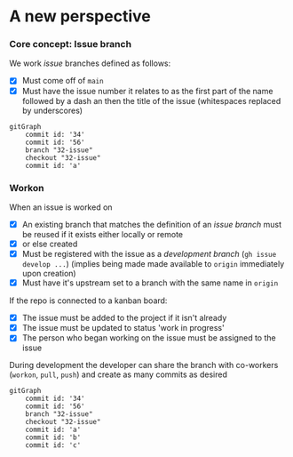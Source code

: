 # A new perspective

### Core concept: Issue branch
We work _issue_ branches defined as follows:

- [x] Must come off of `main`
- [x] Must have the issue number it relates to as the first part of the name followed by a dash an then the title of the issue (whitespaces replaced by underscores)

```mermaid
gitGraph
    commit id: '34'
    commit id: '56'
    branch "32-issue"
    checkout "32-issue"
    commit id: 'a'
```

### Workon
When an issue is worked on 

- [x] An existing branch that matches the definition of an _issue branch_ must be reused if it exists either locally or remote
- [x] or else created
- [x] Must be registered with the issue as a _development branch_ (`gh issue develop ...`) (implies being made made available to `origin` immediately upon creation)
- [x] Must have it's upstream set to a branch with the same name in `origin`

If the repo is connected to a kanban board:

- [x] The issue must be added to the project if it isn't already
- [x] The issue must be updated to status 'work in progress'
- [x] The person who began working on the issue must be assigned to the issue

During development the developer can share the branch with co-workers (`workon`, `pull`, `push`) and create as many commits as desired

```mermaid
gitGraph
    commit id: '34'
    commit id: '56'
    branch "32-issue"
    checkout "32-issue"
    commit id: 'a'
    commit id: 'b'
    commit id: 'c'
```

